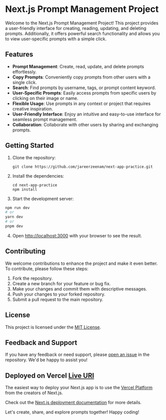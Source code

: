 # Next.js Prompt Management Project

Welcome to the Next.js Prompt Management Project! This project provides a user-friendly interface for creating, reading, updating, and deleting prompts. Additionally, it offers powerful search functionality and allows you to view user-specific prompts with a simple click.

## Features

- **Prompt Management**: Create, read, update, and delete prompts effortlessly.
- **Copy Prompts**: Conveniently copy prompts from other users with a single click.
- **Search**: Find prompts by username, tags, or prompt content keyword.
- **User-Specific Prompts**: Easily access prompts from specific users by clicking on their image or name.
- **Flexible Usage**: Use prompts in any context or project that requires creative inspiration.
- **User-Friendly Interface**: Enjoy an intuitive and easy-to-use interface for seamless prompt management.
- **Collaboration**: Collaborate with other users by sharing and exchanging prompts.

## Getting Started

1. Clone the repository:

   ```
   git clone https://github.com/jareerzeenam/next-app-practice.git
   ```

2. Install the dependencies:

   ```
   cd next-app-practice
   npm install
   ```

3. Start the development server:

```bash
npm run dev
# or
yarn dev
# or
pnpm dev
```

4. Open [http://localhost:3000](http://localhost:3000) with your browser to see the result.

## Contributing

We welcome contributions to enhance the project and make it even better. To contribute, please follow these steps:

1. Fork the repository.
2. Create a new branch for your feature or bug fix.
3. Make your changes and commit them with descriptive messages.
4. Push your changes to your forked repository.
5. Submit a pull request to the main repository.

## License

This project is licensed under the [MIT License](LICENSE).

## Feedback and Support

If you have any feedback or need support, please [open an issue](https://github.com/jareerzeenam/next-app-practice/issues) in the repository. We'd be happy to assist you!

## Deployed on Vercel [Live URI](https://next-app-practice-six.vercel.app/)

The easiest way to deploy your Next.js app is to use the [Vercel Platform](https://vercel.com/new?utm_medium=default-template&filter=next.js&utm_source=create-next-app&utm_campaign=create-next-app-readme) from the creators of Next.js.

Check out the [Next.js deployment documentation](https://nextjs.org/docs/deployment) for more details.

Let's create, share, and explore prompts together! Happy coding!